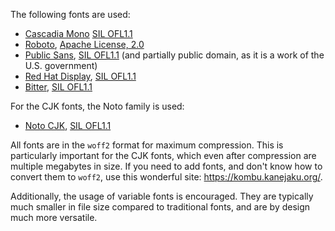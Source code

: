 The following fonts are used:
* [Cascadia Mono](https://github.com/microsoft/cascadia-code) [SIL OFL1.1](https://scripts.sil.org/cms/scripts/page.php?site_id=nrsi&id=OFL)
* [Roboto](https://github.com/TypeNetwork/Roboto), [Apache License, 2.0](https://www.apache.org/licenses/LICENSE-2.0.html)
* [Public Sans](https://public-sans.digital.gov/), [SIL OFL1.1](https://github.com/uswds/public-sans/blob/develop/LICENSE.md) (and partially public domain, as it is a work of the U.S. government)
* [Red Hat Display](https://github.com/RedHatOfficial/RedHatFont), [SIL OFL1.1](https://scripts.sil.org/cms/scripts/page.php?site_id=nrsi&id=OFL)
* [Bitter](https://fonts.google.com/specimen/Bitter), [SIL OFL1.1](https://scripts.sil.org/cms/scripts/page.php?site_id=nrsi&id=OFL)

For the CJK fonts, the Noto family is used:
* [Noto CJK](https://www.google.com/get/noto/help/cjk/), [SIL OFL1.1](https://scripts.sil.org/cms/scripts/page.php?site_id=nrsi&id=OFL)

All fonts are in the `woff2` format for maximum compression. This is particularly important for the CJK fonts, which even after compression are multiple megabytes in size. If you need to add fonts, and don't know how to convert them to `woff2`, use this wonderful site: https://kombu.kanejaku.org/.

Additionally, the usage of variable fonts is encouraged. They are typically much smaller in file size compared to traditional fonts, and are by design much more versatile.
